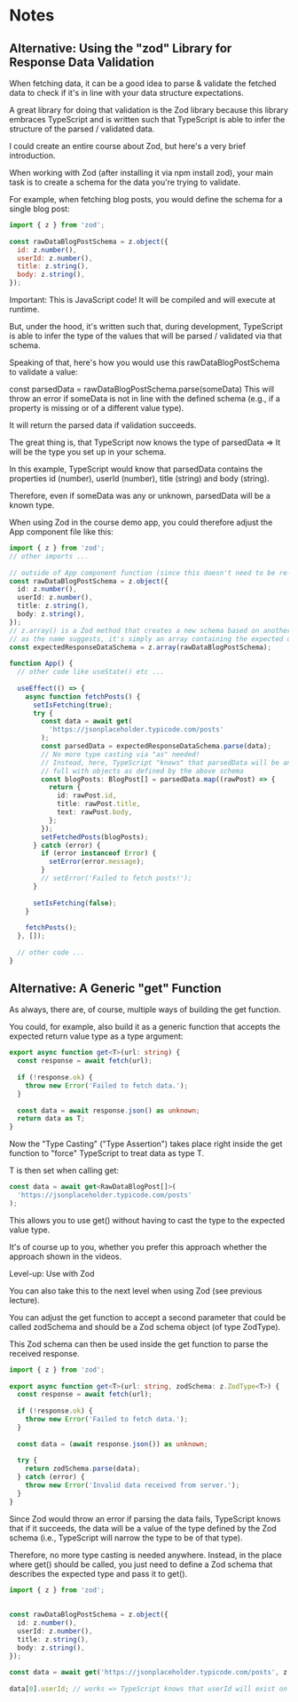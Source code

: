 # Notes

## Alternative: Using the "zod" Library for Response Data Validation
When fetching data, it can be a good idea to parse & validate the fetched data to check if it's in line with your data structure expectations.

A great library for doing that validation is the Zod library because this library embraces TypeScript and is written such that TypeScript is able to infer the structure of the parsed / validated data.

I could create an entire course about Zod, but here's a very brief introduction.

When working with Zod (after installing it via npm install zod), your main task is to create a schema for the data you're trying to validate.

For example, when fetching blog posts, you would define the schema for a single blog post:

```js
import { z } from 'zod';
 
const rawDataBlogPostSchema = z.object({
  id: z.number(),
  userId: z.number(),
  title: z.string(),
  body: z.string(),
});
```
Important: This is JavaScript code! It will be compiled and will execute at runtime.

But, under the hood, it's written such that, during development, TypeScript is able to infer the type of the values that will be parsed / validated via that schema.

Speaking of that, here's how you would use this rawDataBlogPostSchema to validate a value:

const parsedData = rawDataBlogPostSchema.parse(someData)
This will throw an error if someData is not in line with the defined schema (e.g., if a property is missing or of a different value type).

It will return the parsed data if validation succeeds.

The great thing is, that TypeScript now knows the type of parsedData => It will be the type you set up in your schema.

In this example, TypeScript would know that parsedData contains the properties id (number), userId (number), title (string) and body (string).

Therefore, even if someData was any or unknown, parsedData will be a known type.

When using Zod in the course demo app, you could therefore adjust the App component file like this:

```ts
import { z } from 'zod';
// other imports ...
 
// outside of App component function (since this doesn't need to be re-created all the time)
const rawDataBlogPostSchema = z.object({
  id: z.number(),
  userId: z.number(),
  title: z.string(),
  body: z.string(),
});
// z.array() is a Zod method that creates a new schema based on another schema
// as the name suggests, it's simply an array containing the expected objects
const expectedResponseDataSchema = z.array(rawDataBlogPostSchema);
 
function App() {
  // other code like useState() etc ...
 
  useEffect(() => {
    async function fetchPosts() {
      setIsFetching(true);
      try {
        const data = await get(
          'https://jsonplaceholder.typicode.com/posts'
        );
        const parsedData = expectedResponseDataSchema.parse(data);
        // No more type casting via "as" needed!
        // Instead, here, TypeScript "knows" that parsedData will be an array
        // full with objects as defined by the above schema
        const blogPosts: BlogPost[] = parsedData.map((rawPost) => {
          return {
            id: rawPost.id,
            title: rawPost.title,
            text: rawPost.body,
          };
        });
        setFetchedPosts(blogPosts);
      } catch (error) {
        if (error instanceof Error) {
          setError(error.message);
        }
        // setError('Failed to fetch posts!');
      }
 
      setIsFetching(false);
    }
 
    fetchPosts();
  }, []);
 
  // other code ...
}
```


## Alternative: A Generic "get" Function
As always, there are, of course, multiple ways of building the get function.

You could, for example, also build it as a generic function that accepts the expected return value type as a type argument:

```ts
export async function get<T>(url: string) {
  const response = await fetch(url);
 
  if (!response.ok) {
    throw new Error('Failed to fetch data.');
  }
 
  const data = await response.json() as unknown; 
  return data as T;
}
```
Now the "Type Casting" ("Type Assertion") takes place right inside the get function to "force" TypeScript to treat data as type T.

T is then set when calling get:

```ts
const data = await get<RawDataBlogPost[]>(
  'https://jsonplaceholder.typicode.com/posts'
);
```

This allows you to use get() without having to cast the type to the expected value type.

It's of course up to you, whether you prefer this approach whether the approach shown in the videos.

Level-up: Use with Zod

You can also take this to the next level when using Zod (see previous lecture).

You can adjust the get function to accept a second parameter that could be called zodSchema and should be a Zod schema object (of type ZodType).

This Zod schema can then be used inside the get function to parse the received response.

```ts
import { z } from 'zod';
 
export async function get<T>(url: string, zodSchema: z.ZodType<T>) {
  const response = await fetch(url);
 
  if (!response.ok) {
    throw new Error('Failed to fetch data.');
  }
 
  const data = (await response.json()) as unknown;
 
  try {
    return zodSchema.parse(data);
  } catch (error) {
    throw new Error('Invalid data received from server.');
  }
}
```

Since Zod would throw an error if parsing the data fails, TypeScript knows that if it succeeds, the data will be a value of the type defined by the Zod schema (i.e., TypeScript will narrow the type to be of that type).

Therefore, no more type casting is needed anywhere. Instead, in the place where get() should be called, you just need to define a Zod schema that describes the expected type and pass it to get().

```ts
import { z } from 'zod';
 
 
const rawDataBlogPostSchema = z.object({
  id: z.number(),
  userId: z.number(),
  title: z.string(),
  body: z.string(),
});
 
const data = await get('https://jsonplaceholder.typicode.com/posts', z.array(rawDataBlogPostSchema));
 
data[0].userId; // works => TypeScript knows that userId will exist on the returned data
```